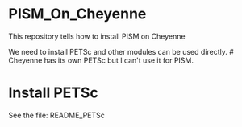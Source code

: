 # PISM_On_Cheyenne
This repository tells how to install PISM on Cheyenne

We need to install PETSc and other modules can be used directly. # Cheyenne has its own PETSc but I can't use it for PISM.

# Install PETSc
See the file: README_PETSc


